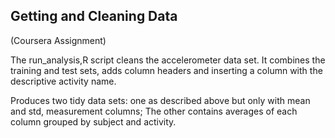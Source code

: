 ## Getting and Cleaning Data
(Coursera Assignment)

The run_analysis,R script cleans the accelerometer data set.
It combines the training and test sets, adds 
column headers and inserting a column with the
descriptive activity name.

Produces two tidy data sets: one as described above but
only with mean and std, measurement columns;
The other contains averages of each column grouped by 
subject and activity.
